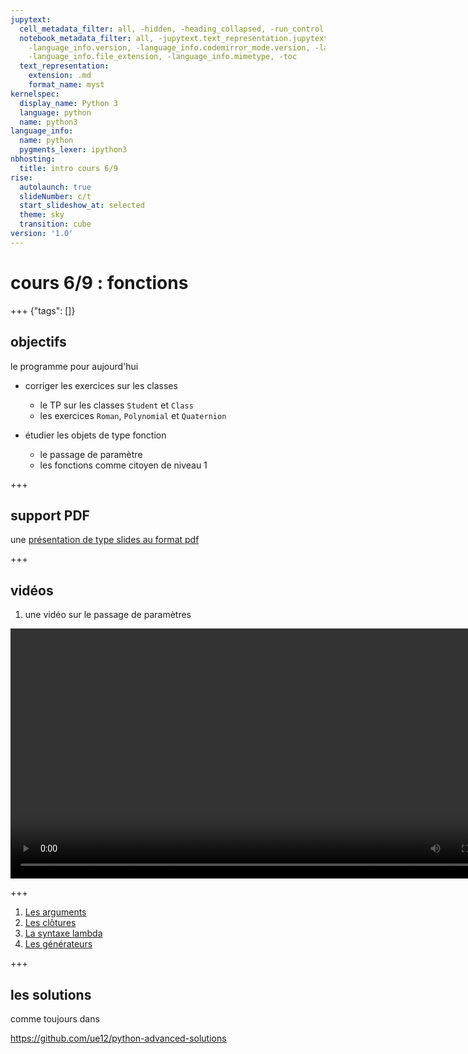 ```yaml
---
jupytext:
  cell_metadata_filter: all, -hidden, -heading_collapsed, -run_control, -trusted
  notebook_metadata_filter: all, -jupytext.text_representation.jupytext_version, -jupytext.text_representation.format_version,
    -language_info.version, -language_info.codemirror_mode.version, -language_info.codemirror_mode,
    -language_info.file_extension, -language_info.mimetype, -toc
  text_representation:
    extension: .md
    format_name: myst
kernelspec:
  display_name: Python 3
  language: python
  name: python3
language_info:
  name: python
  pygments_lexer: ipython3
nbhosting: 
  title: intro cours 6/9
rise:
  autolaunch: true
  slideNumber: c/t
  start_slideshow_at: selected
  theme: sky
  transition: cube
version: '1.0'
---
```


# cours 6/9 : fonctions

+++ {"tags": []}

## objectifs

le programme pour aujourd'hui

* corriger les exercices sur les classes
  * le TP sur les classes `Student` et `Class`
  * les exercices `Roman`, `Polynomial` et `Quaternion`

* étudier les objets de type fonction
  * le passage de paramètre
  * les fonctions comme citoyen de niveau 1

+++

## support PDF

une [présentation de type slides au format pdf](media/les-fonctions.pdf)

+++

## vidéos

1. une vidéo sur le passage de paramètres

<video width="800px" controls src="media/les-arguments-des-fonctions.mp4" type="video/mp4"></video>

+++

1. [Les arguments](https://youtu.be/8hLlyUbXZ3U)
1. [Les clôtures](https://youtu.be/msoWN4wSplM)
1. [La syntaxe lambda](https://youtu.be/Rsu9O1soTsA)
1. [Les générateurs](https://youtu.be/DqYM_XMVtKw)

<!-- bien sûr ça marche pas car la page est une vraie page web
     mais même avec /embed ajouté non plus
     on dirait bien que YT fait tout pour qu'on ne puisse pas faire comme ça

<video width="800px" controls src="https://youtu.be/8hLlyUbXZ3U" type="video/mp4"></video>

<video width="800px" controls src="https://youtu.be/msoWN4wSplM" type="video/mp4"></video>

<video width="800px" controls src="https://youtu.be/Rsu9O1soTsA" type="video/mp4"></video>

<video width="800px" controls src="https://youtu.be/DqYM_XMVtKw" type="video/mp4"></video>
-->

+++

## les solutions

comme toujours dans 

https://github.com/ue12/python-advanced-solutions
